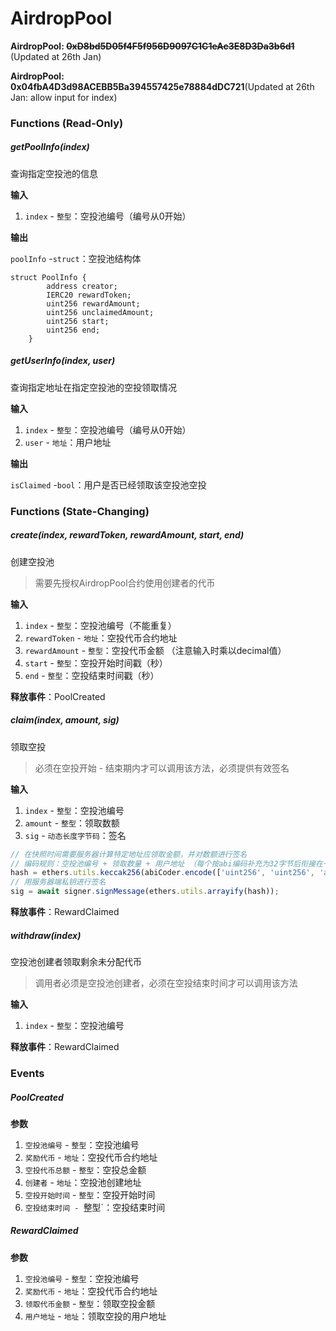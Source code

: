 # AirdropPool 

**AirdropPool: ~~0xD8bd5D05f4F5f956D9097C1C1eAc3E8D3Da3b6d1~~** (Updated at 26th Jan)

**AirdropPool: 0x04fbA4D3d98ACEBB5Ba394557425e78884dDC721**(Updated at 26th Jan: allow input for index)

### Functions (Read-Only)

##### **getPoolInfo(index)**

查询指定空投池的信息

**输入**

1. `index` - `整型`：空投池编号（编号从0开始）

**输出**

`poolInfo` -`struct`：空投池结构体

```solidity
struct PoolInfo {
        address creator;
        IERC20 rewardToken;
        uint256 rewardAmount;
        uint256 unclaimedAmount;
        uint256 start;
        uint256 end;
    }
```

##### **getUserInfo(index, user)**

查询指定地址在指定空投池的空投领取情况

**输入**

1. `index` - `整型`：空投池编号（编号从0开始）
2. `user` - `地址`：用户地址

**输出**

`isClaimed` -`bool`：用户是否已经领取该空投池空投

### Functions (State-Changing)

##### **create(index, rewardToken, rewardAmount, start, end)**

创建空投池

> 需要先授权AirdropPool合约使用创建者的代币

**输入**

1. `index` - `整型`：空投池编号（不能重复）
1. `rewardToken` - `地址`：空投代币合约地址
2. `rewardAmount` - `整型`：空投代币金额 （注意输入时乘以decimal值）
3. `start` - `整型`：空投开始时间戳（秒）
4. `end` - `整型`：空投结束时间戳（秒）

**释放事件**：PoolCreated

##### **claim(index, amount, sig)**

领取空投

> 必须在空投开始 - 结束期内才可以调用该方法，必须提供有效签名

**输入**

1. `index` - `整型`：空投池编号
2. `amount` - `整型`：领取数额
3. `sig` - `动态长度字节码`：签名

```javascript
// 在快照时间需要服务器计算特定地址应领取金额，并对数额进行签名
// 编码规则：空投池编号 + 领取数量 + 用户地址 （每个按abi编码补充为32字节后衔接在一起，对其哈希结果进行签名）
hash = ethers.utils.keccak256(abiCoder.encode(['uint256', 'uint256', 'address'], [index, claimAmount, user.address]));
// 用服务器端私钥进行签名
sig = await signer.signMessage(ethers.utils.arrayify(hash));
```

**释放事件**：RewardClaimed

##### **withdraw(index)**

空投池创建者领取剩余未分配代币

> 调用者必须是空投池创建者，必须在空投结束时间才可以调用该方法

**输入**

1. `index` - `整型`：空投池编号

**释放事件**：RewardClaimed

### Events 

##### **PoolCreated**

**参数**

1. `空投池编号` - `整型`：空投池编号
2. `奖励代币` - `地址`：空投代币合约地址
3. `空投代币总额` - `整型`：空投总金额
4. `创建者` - `地址`：空投池创建地址
5. `空投开始时间` - `整型`：空投开始时间
6. `空投结束时间 - `整型`：空投结束时间

##### RewardClaimed

**参数**

1. `空投池编号` - `整型`：空投池编号
2. `奖励代币` - `地址`：空投代币合约地址
3. `领取代币金额` - `整型`：领取空投金额
4. `用户地址` - `地址`：领取空投的用户地址